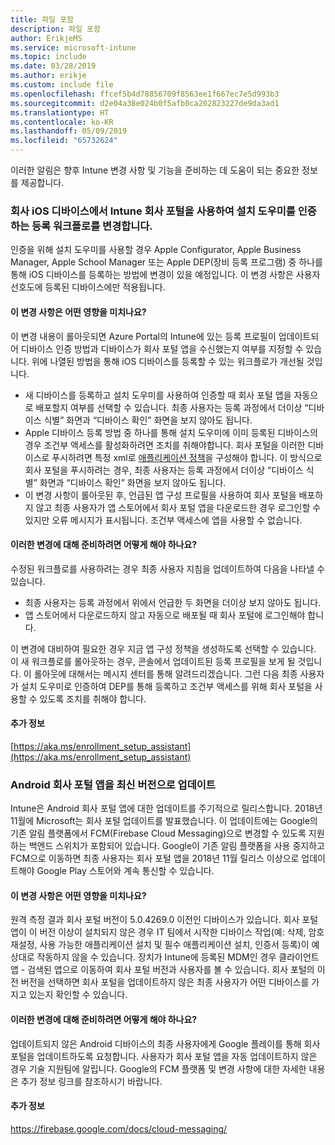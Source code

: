 ```yaml
---
title: 파일 포함
description: 파일 포함
author: ErikjeMS
ms.service: microsoft-intune
ms.topic: include
ms.date: 03/28/2019
ms.author: erikje
ms.custom: include file
ms.openlocfilehash: ffcef5b4d78856709f8563ee1f667ec7e5d993b3
ms.sourcegitcommit: d2e04a38e024b0f5afb0ca202823227de9da3ad1
ms.translationtype: HT
ms.contentlocale: ko-KR
ms.lasthandoff: 05/09/2019
ms.locfileid: "65732624"
---
```

이러한 알림은 향후 Intune 변경 사항 및 기능을 준비하는 데 도움이 되는 중요한 정보를 제공합니다. 

### <a name="change-in-enrollment-workflow-with-intune-company-portal-on-corporate-ios-devices-authenticating-with-setup-assistant----1927359---"></a>회사 iOS 디바이스에서 Intune 회사 포털을 사용하여 설치 도우미를 인증하는 등록 워크플로를 변경합니다. <!-- 1927359 -->
인증을 위해 설치 도우미를 사용할 경우 Apple Configurator, Apple Business Manager, Apple School Manager 또는 Apple DEP(장비 등록 프로그램) 중 하나를 통해 iOS 디바이스를 등록하는 방법에 변경이 있을 예정입니다. 이 변경 사항은 사용자 선호도에 등록된 디바이스에만 적용됩니다.

#### <a name="how-does-this-affect-me"></a>이 변경 사항은 어떤 영향을 미치나요?
이 변경 내용이 롤아웃되면 Azure Portal의 Intune에 있는 등록 프로필이 업데이트되어 디바이스 인증 방법과 디바이스가 회사 포털 앱을 수신했는지 여부를 지정할 수 있습니다. 위에 나열된 방법을 통해 iOS 디바이스를 등록할 수 있는 워크플로가 개선될 것입니다. 

- 새 디바이스를 등록하고 설치 도우미를 사용하여 인증할 때 회사 포털 앱을 자동으로 배포할지 여부를 선택할 수 있습니다. 최종 사용자는 등록 과정에서 더이상 “디바이스 식별” 화면과 “디바이스 확인” 화면을 보지 않아도 됩니다.  
- Apple 디바이스 등록 방법 중 하나를 통해 설치 도우미에 이미 등록된 디바이스의 경우 조건부 액세스를 활성화하려면 조치를 취해야합니다. 회사 포털을 이러한 디바이스로 푸시하려면 특정 xml로 [애플리케이션 정책](https://aka.ms/enrollment_setup_assistant)을 구성해야 합니다.  이 방식으로 회사 포털을 푸시하려는 경우, 최종 사용자는 등록 과정에서 더이상 “디바이스 식별” 화면과 “디바이스 확인” 화면을 보지 않아도 됩니다. 
- 이 변경 사항이 롤아웃된 후, 언급된 앱 구성 프로필을 사용하여 회사 포털을 배포하지 않고 최종 사용자가 앱 스토어에서 회사 포털 앱을 다운로드한 경우 로그인할 수 있지만 오류 메시지가 표시됩니다. 조건부 액세스에 앱을 사용할 수 없습니다. 

#### <a name="what-do-i-need-to-do-to-prepare-for-this-change"></a>이러한 변경에 대해 준비하려면 어떻게 해야 하나요?
수정된 워크플로를 사용하려는 경우 최종 사용자 지침을 업데이트하여 다음을 나타낼 수 있습니다.

- 최종 사용자는 등록 과정에서 위에서 언급한 두 화면을 더이상 보지 않아도 됩니다. 
- 앱 스토어에서 다운로드하지 않고 자동으로 배포될 때 회사 포털에 로그인해야 합니다. 

이 변경에 대비하여 필요한 경우 지금 앱 구성 정책을 생성하도록 선택할 수 있습니다. 이 새 워크플로를 롤아웃하는 경우, 콘솔에서 업데이트된 등록 프로필을 보게 될 것입니다. 이 롤아웃에 대해서는 메시지 센터를 통해 알려드리겠습니다. 그런 다음 최종 사용자가 설치 도우미로 인증하여 DEP를 통해 등록하고 조건부 액세스를 위해 회사 포털을 사용할 수 있도록 조치를 취해야 합니다.

#### <a name="additional-information"></a>추가 정보 
[https://aka.ms/enrollment_setup_assistant](https://aka.ms/enrollment_setup_assistant)


### <a name="update-your-android-company-portal-app-to-the-latest-version---4536963--"></a>Android 회사 포털 앱을 최신 버전으로 업데이트 <!--4536963-->
Intune은 Android 회사 포털 앱에 대한 업데이트를 주기적으로 릴리스합니다. 2018년 11월에 Microsoft는 회사 포털 업데이트를 발표했습니다. 이 업데이트에는 Google의 기존 알림 플랫폼에서 FCM(Firebase Cloud Messaging)으로 변경할 수 있도록 지원하는 백엔드 스위치가 포함되어 있습니다. Google이 기존 알림 플랫폼을 사용 중지하고 FCM으로 이동하면 최종 사용자는 회사 포털 앱을 2018년 11월 릴리스 이상으로 업데이트해야 Google Play 스토어와 계속 통신할 수 있습니다.

#### <a name="how-does-this-affect-me"></a>이 변경 사항은 어떤 영향을 미치나요?
원격 측정 결과 회사 포털 버전이 5.0.4269.0 이전인 디바이스가 있습니다. 회사 포털 앱이 이 버전 이상이 설치되지 않은 경우 IT 팀에서 시작한 디바이스 작업(예: 삭제, 암호 재설정, 사용 가능한 애플리케이션 설치 및 필수 애플리케이션 설치, 인증서 등록)이 예상대로 작동하지 않을 수 있습니다. 장치가 Intune에 등록된 MDM인 경우 클라이언트 앱 - 검색된 앱으로 이동하여 회사 포털 버전과 사용자를 볼 수 있습니다. 회사 포털의 이전 버전을 선택하면 회사 포털을 업데이트하지 않은 최종 사용자가 어떤 디바이스를 가지고 있는지 확인할 수 있습니다.

#### <a name="what-do-i-need-to-do-to-prepare-for-this-change"></a>이러한 변경에 대해 준비하려면 어떻게 해야 하나요?
업데이트되지 않은 Android 디바이스의 최종 사용자에게 Google 플레이를 통해 회사 포털을 업데이트하도록 요청합니다. 사용자가 회사 포털 앱을 자동 업데이트하지 않은 경우 기술 지원팀에 알립니다. Google의 FCM 플랫폼 및 변경 사항에 대한 자세한 내용은 추가 정보 링크를 참조하시기 바랍니다.

#### <a name="additional-information"></a>추가 정보
https://firebase.google.com/docs/cloud-messaging/